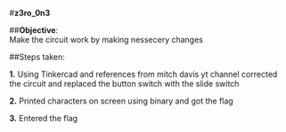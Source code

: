 #**z3ro_0n3**<br>

##**Objective**:<br>Make the circuit work by making nessecery changes<br>

##Steps taken:<br>

**1.** Using Tinkercad and references from mitch davis yt channel corrected the circuit and replaced the button switch with the slide switch<br>

**2.** Printed characters on screen using binary and got the flag

**3.** Entered the flag
